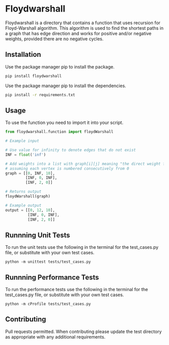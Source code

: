 # Floydwarshall

Floydwarshall is a directory that contains a function that uses recursion for Floyd-Warshall algorithm. This algorithm is used to find the shortest paths in a graph that has edge direction and works for positive and/or negative weights, provided there are no negative cycles.

## Installation
Use the package manager pip to install the package.
```bash
pip install floydwarshall
```

Use the package manager pip to install the dependencies.
```bash
pip install -r requirements.txt
```

## Usage
To use the function you need to import it into your script.
```python
from floydwarshall.function import floydWarshall

# Example input

# Use value for infinity to denote edges that do not exist
INF = float('inf')

# Add weights into a list with graph[i][j] meaning "the direct weight from i to j" 
# assuming each vertex is numbered consecutively from 0
graph = [[0, INF, 10],
         [INF, 0, INF],
         [INF, 2, 0]]

# Returns output
floydWarshall(graph)

# Example output
output = [[0, 12, 10],
          [INF, 0, INF],
          [INF, 2, 0]]
```

## Runnning Unit Tests
To run the unit tests use the following in the terminal for the test_cases.py file, or substitute with your own test cases.
```
python -m unittest tests/test_cases.py
```

## Runnning Performance Tests
To run the performance tests use the following in the terminal for the test_cases.py file, or substitute with your own test cases.
```
python -m cProfile tests/test_cases.py
```

## Contributing
Pull requests permitted. When contributing please update the test directory as appropriate with any additional requirements. 
